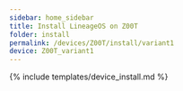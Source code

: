 ```yaml
---
sidebar: home_sidebar
title: Install LineageOS on Z00T
folder: install
permalink: /devices/Z00T/install/variant1
device: Z00T_variant1
---
```

{% include templates/device_install.md %}
